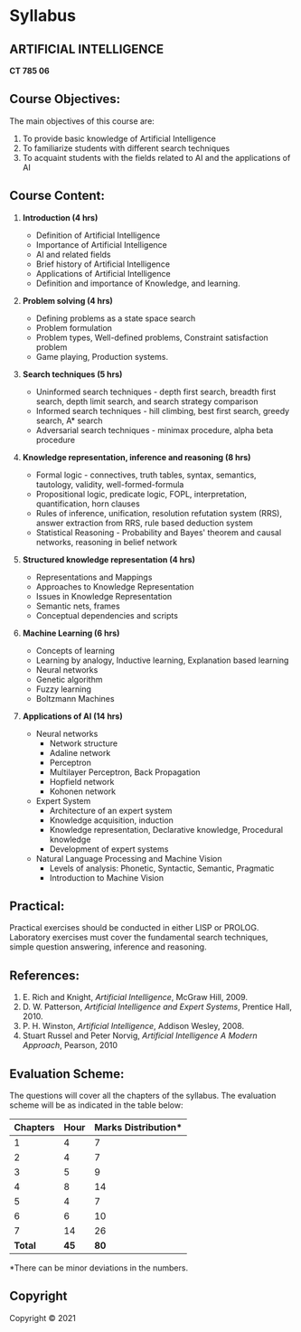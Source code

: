 # Syllabus

## **ARTIFICIAL INTELLIGENCE** <br>
**CT 785 06**

## Course Objectives:

The main objectives of this course are:

1. To provide basic knowledge of Artificial Intelligence
2. To familiarize students with different search techniques
3. To acquaint students with the fields related to AI and the applications of AI

## Course Content:

1. **Introduction (4 hrs)**
   * Definition of Artificial Intelligence
   * Importance of Artificial Intelligence
   * AI and related fields
   * Brief history of Artificial Intelligence
   * Applications of Artificial Intelligence
   * Definition and importance of Knowledge, and learning.

2. **Problem solving (4 hrs)**
   * Defining problems as a state space search
   * Problem formulation
   * Problem types, Well-defined problems, Constraint satisfaction problem
   * Game playing, Production systems.

3. **Search techniques (5 hrs)**
   * Uninformed search techniques - depth first search, breadth first search, depth limit search, and search strategy comparison
   * Informed search techniques - hill climbing, best first search, greedy search, A* search
   * Adversarial search techniques - minimax procedure, alpha beta procedure

4. **Knowledge representation, inference and reasoning (8 hrs)**
   * Formal logic - connectives, truth tables, syntax, semantics, tautology, validity, well-formed-formula
   * Propositional logic, predicate logic, FOPL, interpretation, quantification, horn clauses
   * Rules of inference, unification, resolution refutation system (RRS), answer extraction from RRS, rule based deduction system
   * Statistical Reasoning - Probability and Bayes' theorem and causal networks, reasoning in belief network

5. **Structured knowledge representation (4 hrs)**
   * Representations and Mappings
   * Approaches to Knowledge Representation
   * Issues in Knowledge Representation
   * Semantic nets, frames
   * Conceptual dependencies and scripts

6. **Machine Learning (6 hrs)**
   * Concepts of learning
   * Learning by analogy, Inductive learning, Explanation based learning
   * Neural networks
   * Genetic algorithm
   * Fuzzy learning
   * Boltzmann Machines

7. **Applications of AI (14 hrs)**
   * Neural networks
     * Network structure
     * Adaline network
     * Perceptron
     * Multilayer Perceptron, Back Propagation
     * Hopfield network
     * Kohonen network
   * Expert System
     * Architecture of an expert system
     * Knowledge acquisition, induction
     * Knowledge representation, Declarative knowledge, Procedural knowledge
     * Development of expert systems
   * Natural Language Processing and Machine Vision
     * Levels of analysis: Phonetic, Syntactic, Semantic, Pragmatic
     * Introduction to Machine Vision

## Practical:

Practical exercises should be conducted in either LISP or PROLOG. Laboratory exercises must cover the fundamental search techniques, simple question answering, inference and reasoning.

## References:

1. E. Rich and Knight, *Artificial Intelligence*, McGraw Hill, 2009.
2. D. W. Patterson, *Artificial Intelligence and Expert Systems*, Prentice Hall, 2010.
3. P. H. Winston, *Artificial Intelligence*, Addison Wesley, 2008.
4. Stuart Russel and Peter Norvig, *Artificial Intelligence A Modern Approach*, Pearson, 2010

## Evaluation Scheme:

The questions will cover all the chapters of the syllabus. The evaluation scheme will be as indicated in the table below:

| Chapters | Hour | Marks Distribution* |
|---|---|---|
| 1 | 4 | 7 |
| 2 | 4 | 7 |
| 3 | 5 | 9 |
| 4 | 8 | 14 |
| 5 | 4 | 7 |
| 6 | 6 | 10 |
| 7 | 14 | 26 |
| **Total** | **45** | **80** |

*There can be minor deviations in the numbers.

## Copyright

Copyright © 2021
